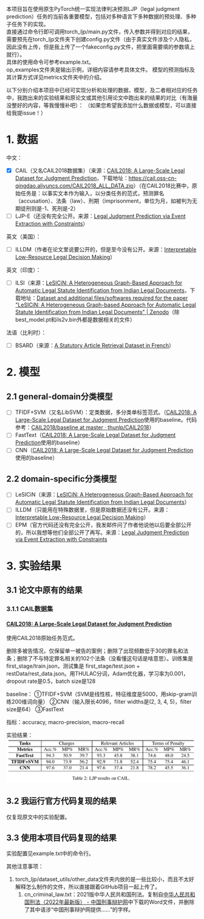 本项目旨在使用原生PyTorch统一实现法律判决预测LJP（legal judgment prediction）任务的当前各重要模型，包括对多种语言下多种数据的预处理、多种子任务下的实现。  
直接通过命令行即可调用torch_ljp/main.py文件，传入参数并得到对应的结果，需要预先在torch_ljp文件夹下创建config.py文件（由于真实文件涉及个人隐私，因此没有上传，但是我上传了一个fakeconfig.py文件，把里面需要填的参数填上就行）。  
具体的使用命令可参考example.txt。  
op_examples文件夹是输出示例，详细内容请参考具体文件。
模型的预测指标及其计算方式详见metrics文件夹中的介绍。

以下分别介绍本项目中已经可实现分析和处理的数据，模型，及二者相对应的任务中，我跑出来的实验结果和原论文或其他引用论文中跑出来的结果的对比（有海量没整好的内容，等我慢慢补吧）：
（如果您希望我添加什么数据或模型，可以直接给我提issue！）
# 1. 数据
中文：
- [x] CAIL（又名CAIL2018数据集）（来源：[CAIL2018: A Large-Scale Legal Dataset for Judgment Prediction](https://arxiv.org/abs/1807.02478)，下载地址：<https://cail.oss-cn-qingdao.aliyuncs.com/CAIL2018_ALL_DATA.zip>）（在CAIL2018比赛中，原始任务是：以事实文本作为输入，以分类任务的范式，预测罪名（accusation）、法条（law）、刑期（imprisonment，单位为月，如被判为无期徒刑则是-1、死刑是-2）
- [ ] LJP-E（还没有完全公开。来源：[Legal Judgment Prediction via Event Extraction with Constraints](https://aclanthology.org/2022.acl-long.48/)）

英文（美国）：
- [ ] ILLDM（作者在论文里说要公开的，但是至今没有公开。来源：[Interpretable Low-Resource Legal Decision Making](https://arxiv.org/abs/2201.01164)）

英文（印度）：
- [ ] ILSI（来源：[LeSICiN: A Heterogeneous Graph-Based Approach for Automatic Legal Statute Identification from Indian Legal Documents](https://arxiv.org/abs/2112.14731)，下载地址：[Dataset and additional files/softwares required for the paper "LeSICiN: A Heterogeneous Graph-based Approach for Automatic Legal Statute Identification from Indian Legal Documents" | Zenodo](https://zenodo.org/record/6053791#.YrAtHnZByUl)（除best_model.pt和ils2v.bin外都是数据相关的文件）

法语（比利时）：
- [ ] BSARD（来源：[A Statutory Article Retrieval Dataset in French](https://arxiv.org/abs/2108.11792)）

# 2. 模型
## 2.1 general-domain分类模型
- [ ] TFIDF+SVM（又名LibSVM）：定类数据，多分类单标签范式。（[CAIL2018: A Large-Scale Legal Dataset for Judgment Prediction](https://arxiv.org/abs/1807.02478)使用的baseline。代码参考：[CAIL2018/baseline at master · thunlp/CAIL2018](https://github.com/thunlp/CAIL2018/tree/master/baseline)）
- [ ] FastText（[CAIL2018: A Large-Scale Legal Dataset for Judgment Prediction](https://arxiv.org/abs/1807.02478)使用的baseline）
- [ ] CNN（[CAIL2018: A Large-Scale Legal Dataset for Judgment Prediction](https://arxiv.org/abs/1807.02478)使用的baseline）
## 2.2 domain-specific分类模型
- [ ] LeSICiN（来源：[LeSICiN: A Heterogeneous Graph-Based Approach for Automatic Legal Statute Identification from Indian Legal Documents](https://arxiv.org/abs/2112.14731)）
- [ ] ILLDM（只能用在特殊数据里，但是原始数据还没有公开。来源：[Interpretable Low-Resource Legal Decision Making](https://arxiv.org/abs/2201.01164)）
- [ ] EPM（官方代码还没有完全公开，我发邮件问了作者他说他以后要全部公开的，所以我想等他们全部公开了再写。来源：[Legal Judgment Prediction via Event Extraction with Constraints](https://aclanthology.org/2022.acl-long.48/)

# 3. 实验结果
## 3.1 论文中原有的结果
### 3.1.1 CAIL数据集
#### [CAIL2018: A Large-Scale Legal Dataset for Judgment Prediction](https://arxiv.org/abs/1807.02478)
使用CAIL2018原始任务范式。

删除多被告情况，仅保留单一被告的案例；删除了出现频数低于30的罪名和法条；删除了不与特定罪名相关的102个法条（没看懂这句话是啥意思）。训练集是first_stage/train.json，测试集是 first_stage/test.json + restData/rest_data.json。用THULAC分词，Adam优化器，学习率为0.001，dropout rate是0.5，batch size是128

baseline：
①TFIDF+SVM（SVM是线性核，特征维度是5000，用skip-gram训练200维词向量）
②CNN（输入限长4096，filter widths是(2, 3, 4, 5)，filter size是64）
③FastText

指标：accuracy, macro-precision, macro-recall

实验结果：
![pic1](pics/cail2018result.png)
## 3.2 我运行官方代码复现的结果
仅复现原文中的实验配置。
## 3.3 使用本项目代码复现的结果
实验配置见example.txt中的命令行。

其他注意事项：
1. torch_ljp/dataset_utils/other_data文件夹内放的是一些比较小，而且不太好解释怎么制作的文件，所以直接跟着GitHub项目一起上传了。
    1. cn_criminal_law.txt：2021版中华人民共和国刑法。复制自[中华人民共和国刑法（2022年最新版） - 中国刑事辩护网](http://www.chnlawyer.net/law/subs/xingfa.html)中下载的Word文件，并删除了其中语涉“中国刑事辩护网提供……”的字样。